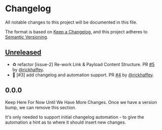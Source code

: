 # Changelog

All notable changes to this project will be documented in this file.

The format is based on [Keep a Changelog](https://keepachangelog.com/en/1.1.0/),
and this project adheres to [Semantic Versioning](https://semver.org/spec/v2.0.0.html).

## [Unreleased]

* :recycle: refactor [issue-2] Re-work Link & Payload Content Structure. PR [#5](https://github.com/rickhaffey/gorgeous-stew/pull/5) by [@rickhaffey](https://github.com/rickhaffey).
* :wrench: [#3] add changelog and automation support. PR [#4](https://github.com/rickhaffey/gorgeous-stew/pull/4) by [@rickhaffey](https://github.com/rickhaffey).

## 0.0.0

Keep Here For Now Until We Have More Changes.  Once we have a version bump,
we can remove this section.

It's only needed to support initial changelog automation - to give the automation
a hint as to where it should insert new changes.

[unreleased]: https://github.com/rickhaffey/gorgeous-stew/compare/v0.0.0...HEAD
